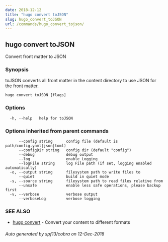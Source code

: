 ```yaml
---
date: 2018-12-12
title: "hugo convert toJSON"
slug: hugo_convert_toJSON
url: /commands/hugo_convert_tojson/
---
```

## hugo convert toJSON

Convert front matter to JSON

### Synopsis

toJSON converts all front matter in the content directory
to use JSON for the front matter.

```
hugo convert toJSON [flags]
```

### Options

```
  -h, --help   help for toJSON
```

### Options inherited from parent commands

```
      --config string      config file (default is path/config.yaml|json|toml)
      --configDir string   config dir (default "config")
      --debug              debug output
      --log                enable Logging
      --logFile string     log File path (if set, logging enabled automatically)
  -o, --output string      filesystem path to write files to
      --quiet              build in quiet mode
  -s, --source string      filesystem path to read files relative from
      --unsafe             enable less safe operations, please backup first
  -v, --verbose            verbose output
      --verboseLog         verbose logging
```

### SEE ALSO

* [hugo convert](/commands/hugo_convert/)	 - Convert your content to different formats

###### Auto generated by spf13/cobra on 12-Dec-2018

